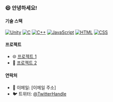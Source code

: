 ### 😄 안녕하세요!

#### 기술 스택

[![Unity](https://img.shields.io/badge/Unity-000000?style=for-the-badge&logo=unity&logoColor=white)](https://unity.com)
[![C](https://img.shields.io/badge/C-A8B9CC?style=for-the-badge&logo=c&logoColor=white)](https://en.wikipedia.org/wiki/C_(programming_language))
[![C++](https://img.shields.io/badge/C%2B%2B-00599C?style=for-the-badge&logo=c%2B%2B&logoColor=white)](https://en.wikipedia.org/wiki/C%2B%2B)
[![JavaScript](https://img.shields.io/badge/JavaScript-F7DF1E?style=for-the-badge&logo=javascript&logoColor=black)](https://javascript.com)
[![HTML](https://img.shields.io/badge/HTML5-E34F26?style=for-the-badge&logo=html5&logoColor=white)](https://developer.mozilla.org/en-US/docs/Web/HTML)
[![CSS](https://img.shields.io/badge/CSS3-1572B6?style=for-the-badge&logo=css3&logoColor=white)](https://developer.mozilla.org/en-US/docs/Web/CSS)

#### 프로젝트

- 🌐 [프로젝트 1](링크)
- 📁 [프로젝트 2](링크)

#### 연락처

- 📧 이메일: [이메일 주소]
- 🐦 트위터: [@TwitterHandle](https://twitter.com/TwitterHandle)
